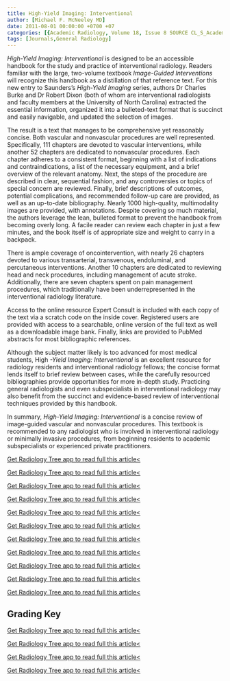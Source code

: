 ```yaml
---
title: High-Yield Imaging: Interventional
author: [Michael F. McNeeley MD]
date: 2011-08-01 00:00:00 +0700 +07
categories: [{Academic Radiology, Volume 18, Issue 8 SOURCE CL_S_AcademicRadiologyVolume18Issue8 1}]
tags: [Journals,General Radiology]
---
```

_High-Yield Imaging: Interventional_ is designed to be an accessible handbook for the study and practice of interventional radiology. Readers familiar with the large, two-volume textbook _Image-Guided Interventions_ will recognize this handbook as a distillation of that reference text. For this new entry to Saunders’s _High-Yield Imaging_ series, authors Dr Charles Burke and Dr Robert Dixon (both of whom are interventional radiologists and faculty members at the University of North Carolina) extracted the essential information, organized it into a bulleted-text format that is succinct and easily navigable, and updated the selection of images.

The result is a text that manages to be comprehensive yet reasonably concise. Both vascular and nonvascular procedures are well represented. Specifically, 111 chapters are devoted to vascular interventions, while another 52 chapters are dedicated to nonvascular procedures. Each chapter adheres to a consistent format, beginning with a list of indications and contraindications, a list of the necessary equipment, and a brief overview of the relevant anatomy. Next, the steps of the procedure are described in clear, sequential fashion, and any controversies or topics of special concern are reviewed. Finally, brief descriptions of outcomes, potential complications, and recommended follow-up care are provided, as well as an up-to-date bibliography. Nearly 1000 high-quality, multimodality images are provided, with annotations. Despite covering so much material, the authors leverage the lean, bulleted format to prevent the handbook from becoming overly long. A facile reader can review each chapter in just a few minutes, and the book itself is of appropriate size and weight to carry in a backpack.

There is ample coverage of oncointervention, with nearly 26 chapters devoted to various transarterial, transvenous, endoluminal, and percutaneous interventions. Another 10 chapters are dedicated to reviewing head and neck procedures, including management of acute stroke. Additionally, there are seven chapters spent on pain management procedures, which traditionally have been underrepresented in the interventional radiology literature.

Access to the online resource Expert Consult is included with each copy of the text via a scratch code on the inside cover. Registered users are provided with access to a searchable, online version of the full text as well as a downloadable image bank. Finally, links are provided to PubMed abstracts for most bibliographic references.

Although the subject matter likely is too advanced for most medical students, High _-Yield Imaging: Interventional_ is an excellent resource for radiology residents and interventional radiology fellows; the concise format lends itself to brief review between cases, while the carefully resourced bibliographies provide opportunities for more in-depth study. Practicing general radiologists and even subspecialists in interventional radiology may also benefit from the succinct and evidence-based review of interventional techniques provided by this handbook.

In summary, _High-Yield Imaging: Interventional_ is a concise review of image-guided vascular and nonvascular procedures. This textbook is recommended to any radiologist who is involved in interventional radiology or minimally invasive procedures, from beginning residents to academic subspecialists or experienced private practitioners.

[Get Radiology Tree app to read full this article<](https://clinicalpub.com/app)

[Get Radiology Tree app to read full this article<](https://clinicalpub.com/app)

[Get Radiology Tree app to read full this article<](https://clinicalpub.com/app)

[Get Radiology Tree app to read full this article<](https://clinicalpub.com/app)

[Get Radiology Tree app to read full this article<](https://clinicalpub.com/app)

[Get Radiology Tree app to read full this article<](https://clinicalpub.com/app)

[Get Radiology Tree app to read full this article<](https://clinicalpub.com/app)

[Get Radiology Tree app to read full this article<](https://clinicalpub.com/app)

[Get Radiology Tree app to read full this article<](https://clinicalpub.com/app)

[Get Radiology Tree app to read full this article<](https://clinicalpub.com/app)

[Get Radiology Tree app to read full this article<](https://clinicalpub.com/app)

## Grading Key

[Get Radiology Tree app to read full this article<](https://clinicalpub.com/app)

[Get Radiology Tree app to read full this article<](https://clinicalpub.com/app)

[Get Radiology Tree app to read full this article<](https://clinicalpub.com/app)

[Get Radiology Tree app to read full this article<](https://clinicalpub.com/app)